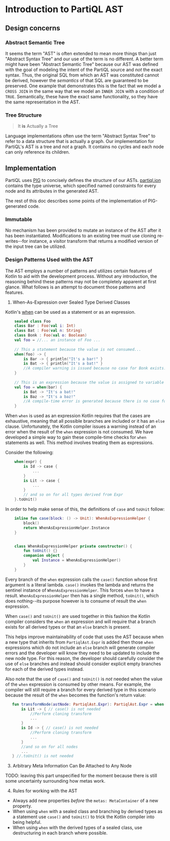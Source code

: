 # Introduction to PartiQL AST

## Design concerns

### Abstract Semantic Tree
It seems the term "AST" is often extended to mean more things than just "Abstract Syntax Tree" and our use of the term is no different. A better term might have been "Abstract Semantic Tree" because our AST was defined with the goal of modeling the intent of the PartiQL source and *not* the exact syntax. Thus, the original SQL from which an AST was constituted cannot be derived, however the *semantics* of that SQL are guaranteed to be preserved. One example that demonstrates this is the fact that we model a `CROSS JOIN` in the same way that we model an `INNER JOIN` with a condition of `TRUE`. Semantically, these have the exact same functionality, so they have the same representation in the AST.

### Tree Structure
> It **is** Actually a Tree

Language implementations often use the term "Abstract Syntax Tree" to refer to a data structure that is actually a
graph. Our implementation for PartiQL's AST is a tree and *not* a graph. It contains no cycles and each node can only
reference its children.

## Implementation
PartiQL uses [PIG](https://github.com/partiql/partiql-ir-generator/wiki) to concisely defines the structure of our ASTs. [partiql.ion](https://github.com/partiql/partiql-lang-kotlin/blob/main/lang/resources/org/partiql/type-domains/partiql.ion) contains the type universe, which specified named constraints for every node and its attributes in the generated AST. 

The rest of this doc describes some points of the implementation of PIG-generated code. 

### Immutable 

No mechanism has been provided to mutate an instance of the AST after it has been instantiated.  Modifications to an existing tree must use cloning re-writes--for instance, a visitor transform that returns a modified version of the input tree can be utilized.

### Design Patterns Used with the AST

The AST employs a number of patterns and utilizes certain features of Kotlin to aid with the development process.
Without any introduction, the reasoning behind these patterns may not be completely apparent at first glance. What
follows is an attempt to document those patterns and features.

1. When-As-Expression over Sealed Type Derived Classes

Kotlin's [when](https://kotlinlang.org/docs/reference/control-flow.html#when-expression) can be used as a statement or
as an expression.

```Kotlin
    sealed class Foo
    class Bar : Foo(val i: Int)
    class Bat : Foo(val n: String)
    class Bonk : Foo(val o: Boolean)
    val foo = //... an instance of Foo ...
    
    // This a statement because the value is not consumed...
    when(foo) -> {
        is Bar -> { println("It's a bar!" }
        is Bat -> { println("It's a bat!" }
        //A compiler warning is issued because no case for Bonk exists.
    }
    
    // This is an expression because the value is assigned to variable foo.
    val foo = when(bar) { 
        is Bat -> "It's a bat!"
        is Baz -> "It's a baz!"
        //A compile-time error is generated because there is no case for Bonk -- when branches must be exhaustive.
    }
```

When `when` is used as an expression Kotlin requires that the cases are exhaustive, meaning that all possible branches
are included or it has an `else` clause. Unfortunately, the Kotlin compiler issues a warning instead of an error when
the result of the `when` expression is not consumed. We have developed a simple way to gain these compile-time checks
for `when` statements as well. This method involves treating them as expressions.

Consider the following:

```Kotlin
    when(expr) {
        is Id -> case {
            ...
        }
        is Lit -> case {
            ...
        }
        // and so on for all types derived from Expr
    }.toUnit()
```

In order to help make sense of this, the definitions of `case` and `toUnit` follow:

```Kotlin
    inline fun case(block: () -> Unit): WhenAsExpressionHelper {
        block()
        return WhenAsExpressionHelper.Instance
    }


    class WhenAsExpressionHelper private constructor() {
        fun toUnit() {}
        companion object {
            val Instance = WhenAsExpressionHelper()
        }
    }
```

Every branch of the `when` expression calls the `case()` function whose first argument is a literal lambda. `case()`
invokes the lambda and returns the sentinel instance of `WhenAsExpressionHelper`. This forces `when` to have a result.
`WhenAsExpressionHelper` then has a single method, `toUnit()`, which does nothing--its purpose however is to consume of
result the `when` expression.

When `case()` and `toUnit()` are used together in this fashion the Kotlin compiler considers the `when` an expression
and will require that a branch exists for all derived types or that an `else` branch is present.

This helps improve maintainability of code that uses the AST because when a new type that inherits from
`PartiqlAst.Expr` is added then those `when` expressions which do not include an `else` branch will generate compiler errors
and the developer will know they need to be updated to include the new node type. For this reason, the developer should
carefully consider the use of `else` branches and instead should consider explicit empty branches for each of the
derived types instead.

Also note that the use of `case()` and `toUnit()` is *not* needed when the value of the `when` expression is consumed by
other means.  For example, the compiler will still require a branch for every derived type in this scenario because the
result of the `when` becomes the function's return value:

```Kotlin
   fun transformNode(astNode: PartiqlAst.Expr): PartiqlAst.Expr = when(astNode) {
       is Lit -> { // case() is not needed
           //Perform cloning transform
           ...
       }
       is Id -> { // case() is not needed
           //Perform cloning transform
           ...
       }
       //and so on for all nodes
       ...
   } //.toUnit() is not needed
```

3. Arbitrary Meta Information Can Be Attached to Any Node

TODO:  leaving this part unspecified for the moment because there is still some uncertainty surrounding how metas work.

4. Rules for working with the AST

- Always add new properties *before* the `metas: MetaContainer` of a new property.
- When using `when` with a sealed class and branching by derived types as a statement use `case()` and `toUnit()` to
  trick the Kotlin compiler into being helpful.
- When using `when` with the derived types of a sealed class, use destructuring in each branch where possible.
